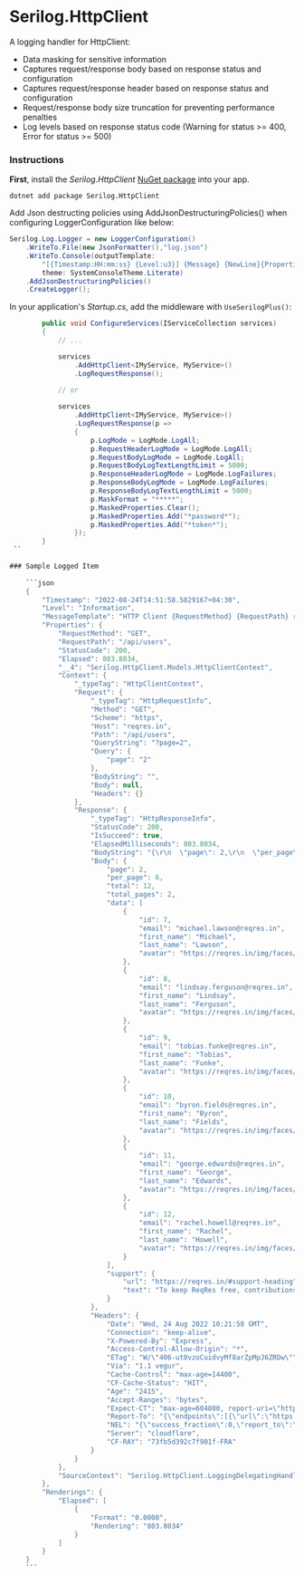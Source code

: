 # Serilog.HttpClient 
A logging handler for HttpClient:

- Data masking for sensitive information
- Captures request/response body based on response status and configuration
- Captures request/response header based on response status and configuration
- Request/response body size truncation for preventing performance penalties
- Log levels based on response status code (Warning for status >= 400, Error for status >= 500)

### Instructions

**First**, install the _Serilog.HttpClient_ [NuGet package](https://www.nuget.org/packages/Serilog.HttpClient) into your app.

```shell
dotnet add package Serilog.HttpClient
```

Add Json destructing policies using AddJsonDestructuringPolicies() when configuring LoggerConfiguration like below:

```csharp
Serilog.Log.Logger = new LoggerConfiguration()
    .WriteTo.File(new JsonFormatter(),"log.json")
    .WriteTo.Console(outputTemplate:
        "[{Timestamp:HH:mm:ss} {Level:u3}] {Message} {NewLine}{Properties} {NewLine}{Exception}{NewLine}",
        theme: SystemConsoleTheme.Literate)
    .AddJsonDestructuringPolicies()
    .CreateLogger();
```

In your application's _Startup.cs_, add the middleware with `UseSerilogPlus()`:

```csharp
        public void ConfigureServices(IServiceCollection services)
        {
            // ...

            services
                .AddHttpClient<IMyService, MyService>()
                .LogRequestResponse();

            // or
                        
            services
                .AddHttpClient<IMyService, MyService>()
                .LogRequestResponse(p =>
                {
                    p.LogMode = LogMode.LogAll;
                    p.RequestHeaderLogMode = LogMode.LogAll;
                    p.RequestBodyLogMode = LogMode.LogAll;
                    p.RequestBodyLogTextLengthLimit = 5000;
                    p.ResponseHeaderLogMode = LogMode.LogFailures;
                    p.ResponseBodyLogMode = LogMode.LogFailures;
                    p.ResponseBodyLogTextLengthLimit = 5000;
                    p.MaskFormat = "*****"; 
                    p.MaskedProperties.Clear();
                    p.MaskedProperties.Add("*password*");
                    p.MaskedProperties.Add("*token*");
                });
        }
 ``

### Sample Logged Item
    
    ```json
    {
        "Timestamp": "2022-08-24T14:51:58.5829167+04:30",
        "Level": "Information",
        "MessageTemplate": "HTTP Client {RequestMethod} {RequestPath} responded {StatusCode} in {Elapsed:0.0000} ms",
        "Properties": {
            "RequestMethod": "GET",
            "RequestPath": "/api/users",
            "StatusCode": 200,
            "Elapsed": 803.8034,
            "__4": "Serilog.HttpClient.Models.HttpClientContext",
            "Context": {
                "_typeTag": "HttpClientContext",
                "Request": {
                    "_typeTag": "HttpRequestInfo",
                    "Method": "GET",
                    "Scheme": "https",
                    "Host": "reqres.in",
                    "Path": "/api/users",
                    "QueryString": "?page=2",
                    "Query": {
                        "page": "2"
                    },
                    "BodyString": "",
                    "Body": null,
                    "Headers": {}
                },
                "Response": {
                    "_typeTag": "HttpResponseInfo",
                    "StatusCode": 200,
                    "IsSucceed": true,
                    "ElapsedMilliseconds": 803.8034,
                    "BodyString": "{\r\n  \"page\": 2,\r\n  \"per_page\": 6,\r\n  \"total\": 12,\r\n  \"total_pages\": 2,\r\n  \"data\": [\r\n    {\r\n      \"id\": 7,\r\n      \"email\": \"michael.lawson@reqres.in\",\r\n      \"first_name\": \"Michael\",\r\n      \"last_name\": \"Lawson\",\r\n      \"avatar\": \"https://reqres.in/img/faces/7-image.jpg\"\r\n    },\r\n    {\r\n      \"id\": 8,\r\n      \"email\": \"lindsay.ferguson@reqres.in\",\r\n      \"first_name\": \"Lindsay\",\r\n      \"last_name\": \"Ferguson\",\r\n      \"avatar\": \"https://reqres.in/img/faces/8-image.jpg\"\r\n    },\r\n    {\r\n      \"id\": 9,\r\n      \"email\": \"tobias.funke@reqres.in\",\r\n      \"first_name\": \"Tobias\",\r\n      \"last_name\": \"Funke\",\r\n      \"avatar\": \"https://reqres.in/img/faces/9-image.jpg\"\r\n    },\r\n    {\r\n      \"id\": 10,\r\n      \"email\": \"byron.fields@reqres.in\",\r\n      \"first_name\": \"Byron\",\r\n      \"last_name\": \"Fields\",\r\n      \"avatar\": \"https://reqres.in/img/faces/10-image.jpg\"\r\n    },\r\n    {\r\n      \"id\": 11,\r\n      \"email\": \"george.edwards@reqres.in\",\r\n      \"first_name\": \"George\",\r\n      \"last_name\": \"Edwards\",\r\n      \"avatar\": \"https://reqres.in/img/faces/11-image.jpg\"\r\n    },\r\n    {\r\n      \"id\": 12,\r\n      \"email\": \"rachel.howell@reqres.in\",\r\n      \"first_name\": \"Rachel\",\r\n      \"last_name\": \"Howell\",\r\n      \"avatar\": \"https://reqres.in/img/faces/12-image.jpg\"\r\n    }\r\n  ],\r\n  \"support\": {\r\n    \"url\": \"https://reqres.in/#support-heading\",\r\n    \"text\": \"To keep ReqRes free, contributions towards server costs are appreciated!\"\r\n  }\r\n}",
                    "Body": {
                        "page": 2,
                        "per_page": 6,
                        "total": 12,
                        "total_pages": 2,
                        "data": [
                            {
                                "id": 7,
                                "email": "michael.lawson@reqres.in",
                                "first_name": "Michael",
                                "last_name": "Lawson",
                                "avatar": "https://reqres.in/img/faces/7-image.jpg"
                            },
                            {
                                "id": 8,
                                "email": "lindsay.ferguson@reqres.in",
                                "first_name": "Lindsay",
                                "last_name": "Ferguson",
                                "avatar": "https://reqres.in/img/faces/8-image.jpg"
                            },
                            {
                                "id": 9,
                                "email": "tobias.funke@reqres.in",
                                "first_name": "Tobias",
                                "last_name": "Funke",
                                "avatar": "https://reqres.in/img/faces/9-image.jpg"
                            },
                            {
                                "id": 10,
                                "email": "byron.fields@reqres.in",
                                "first_name": "Byron",
                                "last_name": "Fields",
                                "avatar": "https://reqres.in/img/faces/10-image.jpg"
                            },
                            {
                                "id": 11,
                                "email": "george.edwards@reqres.in",
                                "first_name": "George",
                                "last_name": "Edwards",
                                "avatar": "https://reqres.in/img/faces/11-image.jpg"
                            },
                            {
                                "id": 12,
                                "email": "rachel.howell@reqres.in",
                                "first_name": "Rachel",
                                "last_name": "Howell",
                                "avatar": "https://reqres.in/img/faces/12-image.jpg"
                            }
                        ],
                        "support": {
                            "url": "https://reqres.in/#support-heading",
                            "text": "To keep ReqRes free, contributions towards server costs are appreciated!"
                        }
                    },
                    "Headers": {
                        "Date": "Wed, 24 Aug 2022 10:21:58 GMT",
                        "Connection": "keep-alive",
                        "X-Powered-By": "Express",
                        "Access-Control-Allow-Origin": "*",
                        "ETag": "W/\"406-ut0vzoCuidvyMf8arZpMpJ6ZRDw\"",
                        "Via": "1.1 vegur",
                        "Cache-Control": "max-age=14400",
                        "CF-Cache-Status": "HIT",
                        "Age": "2415",
                        "Accept-Ranges": "bytes",
                        "Expect-CT": "max-age=604800, report-uri=\"https://report-uri.cloudflare.com/cdn-cgi/beacon/expect-ct\"",
                        "Report-To": "{\"endpoints\":[{\"url\":\"https:\\/\\/a.nel.cloudflare.com\\/report\\/v3?s=f1TrobVjMWxrnhqzHsNhdjNX3rpKmTWetM3%2Br5%2FetZa7nMSr9OcUBg7pM8Pne8u4%2Fn0zButYRjFlQLFP60%2FgZZlIEtihThpuv89S2FkCVTOCAHKZBislBwC6Qg%3D%3D\"}],\"group\":\"cf-nel\",\"max_age\":604800}",
                        "NEL": "{\"success_fraction\":0,\"report_to\":\"cf-nel\",\"max_age\":604800}",
                        "Server": "cloudflare",
                        "CF-RAY": "73fb5d392c7f901f-FRA"
                    }
                }
            },
            "SourceContext": "Serilog.HttpClient.LoggingDelegatingHandler"
        },
        "Renderings": {
            "Elapsed": [
                {
                    "Format": "0.0000",
                    "Rendering": "803.8034"
                }
            ]
        }
    }
    ```
    
